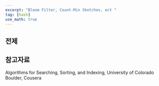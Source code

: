 ```yaml
---
excerpt: "Bloom Filter, Count-Min Sketches, ect "
tag: [hash]
use_math: true
---
```


## 전제

## 참고자료

Algorithms for Searching, Sorting, and Indexing, University of Colorado Boulder, Cousera